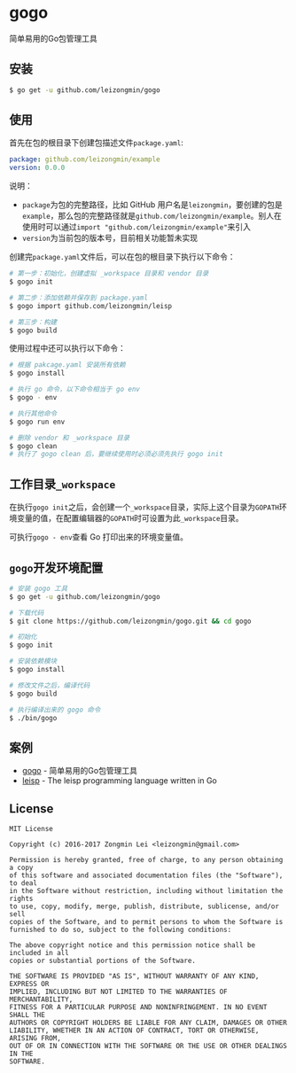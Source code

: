 # gogo
简单易用的Go包管理工具

## 安装

```bash
$ go get -u github.com/leizongmin/gogo
```

## 使用

首先在包的根目录下创建包描述文件`package.yaml`:

```yaml
package: github.com/leizongmin/example
version: 0.0.0
```

说明：

+ `package`为包的完整路径，比如 GitHub 用户名是`leizongmin`，要创建的包是`example`，那么包的完整路径就是`github.com/leizongmin/example`。别人在使用时可以通过`import "github.com/leizongmin/example"`来引入
+ `version`为当前包的版本号，目前相关功能暂未实现

创建完`package.yaml`文件后，可以在包的根目录下执行以下命令：

```bash
# 第一步：初始化，创建虚拟 _workspace 目录和 vendor 目录
$ gogo init

# 第二步：添加依赖并保存到 package.yaml
$ gogo import github.com/leizongmin/leisp

# 第三步：构建
$ gogo build
```

使用过程中还可以执行以下命令：

```bash
# 根据 pakcage.yaml 安装所有依赖
$ gogo install

# 执行 go 命令，以下命令相当于 go env
$ gogo - env

# 执行其他命令
$ gogo run env

# 删除 vendor 和 _workspace 目录
$ gogo clean
# 执行了 gogo clean 后，要继续使用时必须必须先执行 gogo init
```

## 工作目录`_workspace`

在执行`gogo init`之后，会创建一个`_workspace`目录，实际上这个目录为`GOPATH`环境变量的值，在配置编辑器的`GOPATH`时可设置为此`_workspace`目录。

可执行`gogo - env`查看 Go 打印出来的环境变量值。


## `gogo`开发环境配置

```bash
# 安装 gogo 工具
$ go get -u github.com/leizongmin/gogo

# 下载代码
$ git clone https://github.com/leizongmin/gogo.git && cd gogo

# 初始化
$ gogo init

# 安装依赖模块
$ gogo install

# 修改文件之后，编译代码
$ gogo build

# 执行编译出来的 gogo 命令
$ ./bin/gogo
```


## 案例

+ [gogo](https://github.com/leizongmin/gogo) - 简单易用的Go包管理工具
+ [leisp](https://github.com/leizongmin/leisp) - The leisp programming language written in Go


## License

```
MIT License

Copyright (c) 2016-2017 Zongmin Lei <leizongmin@gmail.com>

Permission is hereby granted, free of charge, to any person obtaining a copy
of this software and associated documentation files (the "Software"), to deal
in the Software without restriction, including without limitation the rights
to use, copy, modify, merge, publish, distribute, sublicense, and/or sell
copies of the Software, and to permit persons to whom the Software is
furnished to do so, subject to the following conditions:

The above copyright notice and this permission notice shall be included in all
copies or substantial portions of the Software.

THE SOFTWARE IS PROVIDED "AS IS", WITHOUT WARRANTY OF ANY KIND, EXPRESS OR
IMPLIED, INCLUDING BUT NOT LIMITED TO THE WARRANTIES OF MERCHANTABILITY,
FITNESS FOR A PARTICULAR PURPOSE AND NONINFRINGEMENT. IN NO EVENT SHALL THE
AUTHORS OR COPYRIGHT HOLDERS BE LIABLE FOR ANY CLAIM, DAMAGES OR OTHER
LIABILITY, WHETHER IN AN ACTION OF CONTRACT, TORT OR OTHERWISE, ARISING FROM,
OUT OF OR IN CONNECTION WITH THE SOFTWARE OR THE USE OR OTHER DEALINGS IN THE
SOFTWARE.
```
